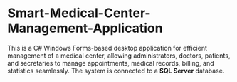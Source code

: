 # Smart-Medical-Center-Management-Application
This is a C# Windows Forms-based desktop application for  efficient management of a medical center, allowing administrators, doctors, patients, and secretaries to manage appointments, medical records, billing, and statistics seamlessly. The system is connected to a **SQL Server** database.
